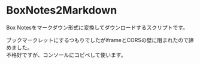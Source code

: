 # BoxNotes2Markdown
Box Notesをマークダウン形式に変換してダウンロードするスクリプトです。

ブックマークレットにするつもりでしたがiframeとCORSの壁に阻まれたので諦めました。  
不格好ですが、コンソールにコピペして使います。
